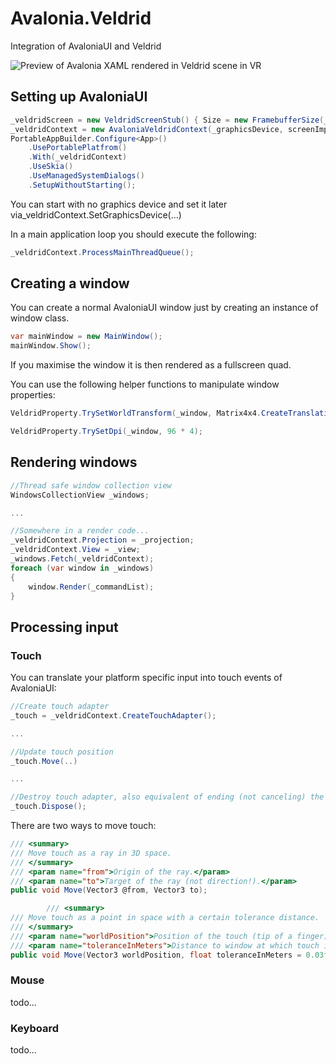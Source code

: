 # Avalonia.Veldrid
Integration of AvaloniaUI and Veldrid

![Preview of Avalonia XAML rendered in Veldrid scene in VR](https://github.com/gleblebedev/Avalonia.Veldrid/raw/master/docs/images/Avalonia.Veldrid.VR.gif)

## Setting up AvaloniaUI

```c#
_veldridScreen = new VeldridScreenStub() { Size = new FramebufferSize(_window.Width, _window.Height) };
_veldridContext = new AvaloniaVeldridContext(_graphicsDevice, screenImpl: _veldridScreen);
PortableAppBuilder.Configure<App>()
    .UsePortablePlatfrom()
    .With(_veldridContext)
    .UseSkia()
    .UseManagedSystemDialogs()
    .SetupWithoutStarting();
```

You can start with no graphics device and set it later via_veldridContext.SetGraphicsDevice(...)

In a main application loop you should execute the following:
```c#
_veldridContext.ProcessMainThreadQueue();
```

## Creating a window

You can create a normal AvaloniaUI window just by creating an instance of window class.
```c#
var mainWindow = new MainWindow();
mainWindow.Show();
```

If you maximise the window it is then rendered as a fullscreen quad.

You can use the following helper functions to manipulate window properties:

```c#
VeldridProperty.TrySetWorldTransform(_window, Matrix4x4.CreateTranslation(0.15f, 0.1f, 0) * transform);

VeldridProperty.TrySetDpi(_window, 96 * 4);
```


## Rendering windows

```c#
//Thread safe window collection view
WindowsCollectionView _windows;

...

//Somewhere in a render code...
_veldridContext.Projection = _projection;
_veldridContext.View = _view;
_windows.Fetch(_veldridContext);
foreach (var window in _windows)
{
    window.Render(_commandList);
}
```

## Processing input

### Touch

You can translate your platform specific input into touch events of AvaloniaUI:

```c#
//Create touch adapter
_touch = _veldridContext.CreateTouchAdapter();

...

//Update touch position
_touch.Move(..)

...

//Destroy touch adapter, also equivalent of ending (not canceling) the touch event
_touch.Dispose();
```

There are two ways to move touch:
```c#
/// <summary>
/// Move touch as a ray in 3D space.
/// </summary>
/// <param name="from">Origin of the ray.</param>
/// <param name="to">Target of the ray (not direction!).</param>
public void Move(Vector3 @from, Vector3 to);

        /// <summary>
/// Move touch as a point in space with a certain tolerance distance.
/// </summary>
/// <param name="worldPosition">Position of the touch (tip of a finger) in world space.</param>
/// <param name="toleranceInMeters">Distance to window at which touch is registered.</param>
public void Move(Vector3 worldPosition, float toleranceInMeters = 0.03f);
```

### Mouse

todo...

### Keyboard

todo...

